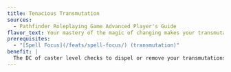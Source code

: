 ```yaml
---
title: Tenacious Transmutation
sources:
  - Pathfinder Roleplaying Game Advanced Player's Guide
flavor_text: Your mastery of the magic of changing makes your transmutations more durable.
prerequisites:
  - "[Spell Focus](/feats/spell-focus/) (transmutation)"
benefit: |
  The DC of caster level checks to dispel or remove your transmutations increases by 2; even if the spell is negated, its effects persist for 1 additional round before dissipating.
---
```


